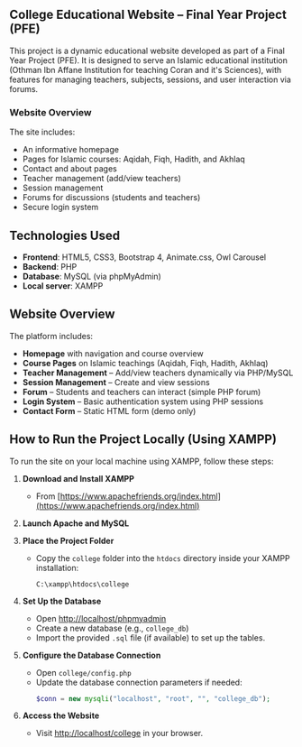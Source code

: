## College Educational Website – Final Year Project (PFE)

This project is a dynamic educational website developed as part of a Final Year Project (PFE). It is designed to serve an Islamic educational institution (Othman Ibn Affane Institution for teaching Coran and it's Sciences), with features for managing teachers, subjects, sessions, and user interaction via forums.

###  Website Overview

The site includes:
- An informative homepage
- Pages for Islamic courses: Aqidah, Fiqh, Hadith, and Akhlaq
- Contact and about pages
- Teacher management (add/view teachers)
- Session management
- Forums for discussions (students and teachers)
- Secure login system

##  Technologies Used

- **Frontend**: HTML5, CSS3, Bootstrap 4, Animate.css, Owl Carousel
- **Backend**: PHP
- **Database**: MySQL (via phpMyAdmin)
- **Local server**: XAMPP

##  Website Overview

The platform includes:

-  **Homepage** with navigation and course overview
-  **Course Pages** on Islamic teachings (Aqidah, Fiqh, Hadith, Akhlaq)
-  **Teacher Management** – Add/view teachers dynamically via PHP/MySQL
-  **Session Management** – Create and view sessions
-  **Forum** – Students and teachers can interact (simple PHP forum)
-  **Login System** – Basic authentication system using PHP sessions
-  **Contact Form** – Static HTML form (demo only)


##  How to Run the Project Locally (Using XAMPP)

To run the site on your local machine using XAMPP, follow these steps:

1. **Download and Install XAMPP**
   - From [https://www.apachefriends.org/index.html](https://www.apachefriends.org/index.html)

2. **Launch Apache and MySQL**

3. **Place the Project Folder**
   - Copy the `college` folder into the `htdocs` directory inside your XAMPP installation:
     ```
     C:\xampp\htdocs\college
     ```

4. **Set Up the Database**
   - Open [http://localhost/phpmyadmin](http://localhost/phpmyadmin)
   - Create a new database (e.g., `college_db`)
   - Import the provided `.sql` file (if available) to set up the tables.

5. **Configure the Database Connection**
   - Open `college/config.php`
   - Update the database connection parameters if needed:
     ```php
     $conn = new mysqli("localhost", "root", "", "college_db");
     ```

6. **Access the Website**
   - Visit [http://localhost/college](http://localhost/college) in your browser.



